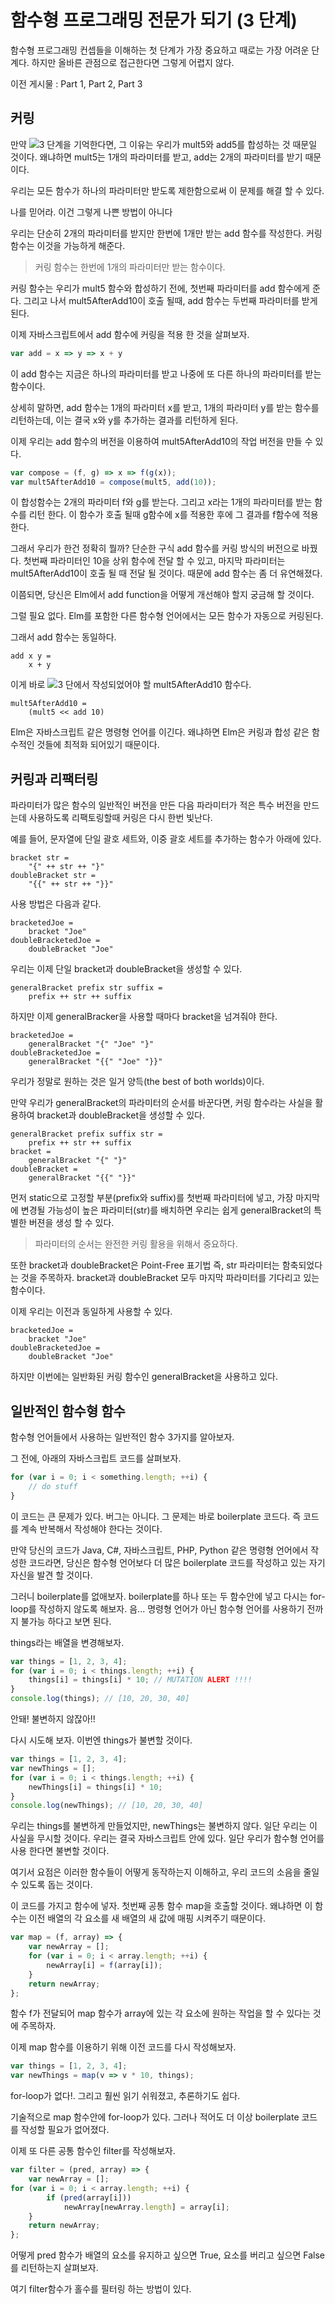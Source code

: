 # 함수형 프로그래밍 전문가 되기 (3 단계)

함수형 프로그래밍 컨셉들을 이해하는 첫 단계가 가장 중요하고 때로는 가장 어려운 단계다.
하지만 올바른 관점으로 접근한다면 그렇게 어렵지 않다.

이전 게시물 : Part 1, Part 2, Part 3

## 커링

만약 ![3 단계]()을 기억한다면, 그 이유는 우리가 mult5와 add5를 합성하는 것 때문일 것이다. 왜냐하면 mult5는 1개의 파라미터를 받고, add는 2개의 파라미터를 받기 때문이다.

우리는 모든 함수가 하나의 파라미터만 받도록 제한함으로써 이 문제를 해결 할 수 있다.

나를 믿어라. 이건 그렇게 나쁜 방법이 아니다

우리는 단순히 2개의 파라미터를 받지만 한번에 1개만 받는 add 함수를 작성한다. 커링 함수는 이것을 가능하게 해준다.
 
> 커링 함수는 한번에 1개의 파라미터만 받는 함수이다.

커링 함수는 우리가 mult5 함수와 합성하기 전에, 첫번째 파라미터를 add 함수에게 준다. 그리고 나서 mult5AfterAdd10이 호출 될때, add 함수는 두번째 파라미터를 받게된다.

이제 자바스크립트에서 add 함수에 커링을 적용 한 것을 살펴보자.
```js
var add = x => y => x + y
```

이 add 함수는 지금은 하나의 파라미터를 받고 나중에 또 다른 하나의 파라미터를 받는 함수이다. 

상세히 말하면, add 함수는 1개의 파라미터 x를 받고, 1개의 파라미터 y를 받는 함수를 리턴하는데, 이는 결국 x와 y를 추가하는 결과를 리턴하게 된다.
 
이제 우리는 add 함수의 버전을 이용하여 mult5AfterAdd10의 작업 버전을 만들 수 있다.

```js
var compose = (f, g) => x => f(g(x));
var mult5AfterAdd10 = compose(mult5, add(10));
```
이 합성함수는 2개의 파라미터 f와 g를 받는다. 그리고 x라는 1개의 파라미터를 받는 함수를 리턴 한다. 이 함수가 호출 될때 g함수에 x를 적용한 후에 그 결과를 f함수에 적용한다.

그래서 우리가 한건 정확히 뭘까? 단순한 구식 add 함수를 커링 방식의 버전으로 바꿨다. 첫번째 파라미터인 10을 상위 함수에 전달 할 수 있고, 마지막 파라미터는 mult5AfterAdd10이 호출 될 때 전달 될 것이다. 때문에 add 함수는 좀 더 유연해졌다.   

이쯤되면, 당신은 Elm에서 add function을 어떻게 개선해야 할지 궁금해 할 것이다.

그럴 필요 없다. Elm를 포함한 다른 함수형 언어에서는 모든 함수가 자동으로 커링된다.

그래서 add 함수는 동일하다.
```
add x y =
    x + y
```

이게 바로 ![3 단]()에서 작성되었어야 할 mult5AfterAdd10 함수다.
```
mult5AfterAdd10 =
    (mult5 << add 10)
```
Elm은 자바스크립트 같은 명령형 언어를 이긴다. 왜냐하면 Elm은 커링과 합성 같은 함수적인 것들에 최적화 되어있기 때문이다.

## 커링과 리팩터링
파라미터가 많은 함수의 일반적인 버전을 만든 다음 파라미터가 적은 특수 버전을 만드는데 사용하도록 리팩토링할때 커링은 다시 한번 빛난다.

예를 들어, 문자열에 단일 괄호 세트와, 이중 괄호 세트를 추가하는 함수가 아래에 있다.
```
bracket str =
    "{" ++ str ++ "}"
doubleBracket str =
    "{{" ++ str ++ "}}"
```   

사용 방법은 다음과 같다.
```
bracketedJoe =
    bracket "Joe"
doubleBracketedJoe =
    doubleBracket "Joe"
```

우리는 이제 단일 bracket과 doubleBracket을 생성할 수 있다.
```
generalBracket prefix str suffix =
    prefix ++ str ++ suffix
```

하지만 이제 generalBracker을 사용할 때마다 bracket을 넘겨줘야 한다.

```
bracketedJoe =
    generalBracket "{" "Joe" "}"
doubleBracketedJoe =
    generalBracket "{{" "Joe" "}}"
```

우리가 정말로 원하는 것은 일거 양득(the best of both worlds)이다.

만약 우리가 generalBracket의 파라미터의 순서를 바꾼다면, 커링 함수라는 사실을 활용하여 bracket과 doubleBracket을 생성할 수 있다.

```
generalBracket prefix suffix str =
    prefix ++ str ++ suffix
bracket =
    generalBracket "{" "}"
doubleBracket =
    generalBracket "{{" "}}"
```

먼저 static으로 고정할 부분(prefix와 suffix)를 첫번째 파라미터에 넣고, 가장 마지막에 변경될 가능성이 높은 파라미터(str)를 배치하면 우리는 쉽게 generalBracket의 특별한 버젼을 생성 할 수 있다.

> 파라미터의 순서는 완전한 커링 활용을 위해서 중요하다.

또한 bracket과 doubleBracket은 Point-Free 표기법 즉, str 파라미터는 함축되었다는 것을 주목하자. bracket과 doubleBracket 모두 마지막 파라미터를 기다리고 있는 함수이다.

이제 우리는 이전과 동일하게 사용할 수 있다.

```
bracketedJoe =
    bracket "Joe"
doubleBracketedJoe =
    doubleBracket "Joe"
```

하지만 이번에는 일반화된 커링 함수인 generalBracket을 사용하고 있다.

## 일반적인 함수형 함수

함수형 언어들에서 사용하는 일반적인 함수 3가지를 알아보자.

그 전에, 아래의 자바스크립트 코드를 살펴보자.
```js
for (var i = 0; i < something.length; ++i) {
    // do stuff
}
```

이 코드는 큰 문제가 있다. 버그는 아니다. 그 문제는 바로 boilerplate 코드다. 즉 코드를 계속 반복해서 작성해야 한다는 것이다. 

만약 당신의 코드가 Java, C#, 자바스크립트, PHP, Python 같은 명령형 언어에서 작성한 코드라면, 당신은 함수형 언어보다 더 많은 boilerplate 코드를 작성하고 있는 자기 자신을 발견 할 것이다.
  
그러니 boilerplate를 없애보자. boilerplate를 하나 또는 두 함수안에 넣고 다시는 for-loop를 작성하지 않도록 해보자. 음... 명령형 언어가 아닌 함수형 언어를 사용하기 전까지 불가능 하다고 보면 된다.

things라는 배열을 변경해보자.
```js
var things = [1, 2, 3, 4];
for (var i = 0; i < things.length; ++i) {
    things[i] = things[i] * 10; // MUTATION ALERT !!!!
}
console.log(things); // [10, 20, 30, 40]
```

안돼! 불변하지 않잖아!!

다시 시도해 보자. 이번엔 things가 불변할 것이다.

```js
var things = [1, 2, 3, 4];
var newThings = [];
for (var i = 0; i < things.length; ++i) {
    newThings[i] = things[i] * 10;
}
console.log(newThings); // [10, 20, 30, 40]
```
우리는 things를 불변하게 만들었지만, newThings는 불변하지 않다.
일단 우리는 이 사실을 무시할 것이다. 우리는 결국 자바스크립트 안에 있다. 일단 우리가 함수형 언어를 사용 한다면 불변할 것이다.

여기서 요점은 이러한 함수들이 어떻게 동작하는지 이해하고, 우리 코드의 소음을 줄일 수 있도록 돕는 것이다.

이 코드를 가지고 함수에 넣자. 첫번째 공통 함수 map을 호출할 것이다. 왜냐하면 이 함수는 이전 배열의 각 요소를 새 배열의 새 값에 매핑 시켜주기 때문이다.
 
```js
var map = (f, array) => {
    var newArray = [];
    for (var i = 0; i < array.length; ++i) {
        newArray[i] = f(array[i]);
    }
    return newArray;
};
```
함수 f가 전달되어 map 함수가 array에 있는 각 요소에 원하는 작업을 할 수 있다는 것에 주목하자.

이제 map 함수를 이용하기 위해 이전 코드를 다시 작성해보자.
```js
var things = [1, 2, 3, 4];
var newThings = map(v => v * 10, things);
```
for-loop가 없다!. 그리고 훨씬 읽기 쉬워졌고, 추론하기도 쉽다.

기술적으로 map 함수안에 for-loop가 있다. 그러나 적어도 더 이상 boilerplate 코드를 작성할 필요가 없어졌다.

이제 또 다른 공통 함수인 filter를 작성해보자.
```js
var filter = (pred, array) => {
    var newArray = [];
for (var i = 0; i < array.length; ++i) {
        if (pred(array[i]))
            newArray[newArray.length] = array[i];
    }
    return newArray;
};
```

어떻게 pred 함수가 배열의 요소를 유지하고 싶으면 True, 요소를 버리고 싶으면 False를 리턴하는지 살펴보자.

여기 filter함수가 홀수를 필터링 하는 방법이 있다.

 
